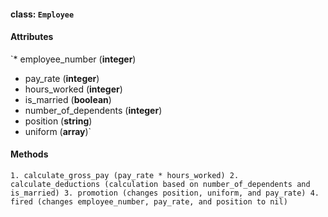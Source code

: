 #### class: `Employee`

#### Attributes
`* employee_number (**integer**)
 * pay_rate (**integer**)
 * hours_worked (**integer**)
 * is_married (**boolean**)
 * number_of_dependents (**integer**)
 * position (**string**)
 * uniform (**array**)`


 #### Methods
 `1. calculate_gross_pay (pay_rate * hours_worked)
  2. calculate_deductions (calculation based on number_of_dependents and is_married)
  3. promotion (changes position, uniform, and pay_rate)
  4. fired (changes employee_number, pay_rate, and position to nil)
  `

